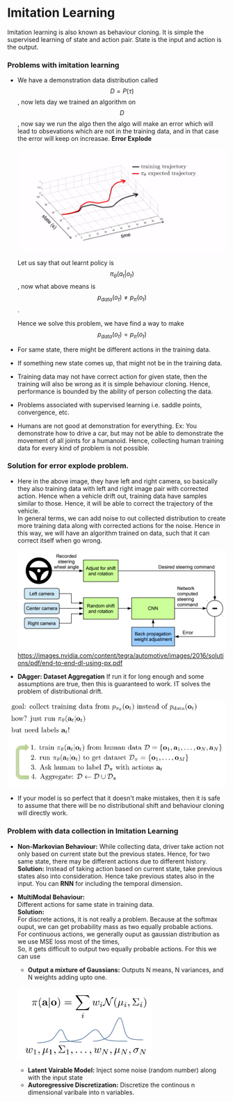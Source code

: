# Imitation Learning

Imitation learning is also known as behaviour cloning. It is simple the supervised learning of state and action pair. State is the input and action is the output. 

### Problems with imitation learning

* We have a demonstration data distribution called $$D = P(\tau)$$, now lets day we trained an algorithm on $$D$$ , now say we run the algo then the algo will make an error which will lead to obsevations which are not in the training data, and in that case the error will keep on increasae.  **Error Explode**  


  ![Once state deviates from training, the error exploes and state keep deviating](../.gitbook/assets/image%20%286%29.png)  
  
  Let us say that out learnt policy is $$\pi_{\theta}(a_t|o_t)$$ , now what above means is $$p_{data}(o_t) \neq p_\pi(o_t)$$ .   
  
  Hence we solve this problem, we have find a way to make $$p_{data}(o_t) = p_\pi(o_t)$$

* For same state, there might be different actions in the training data. 
* If something new state comes up, that might not be in the training data. 
* Training data may not have correct action for given state, then the training will also be wrong as it is simple behaviour cloning. Hence, performance is bounded by the ability of person collecting the data. 
* Problems associated with supervised learning i.e. saddle points, convergence, etc.  
* Humans are not good at demonstration for everything. Ex: You demonstrate how to drive a car, but may not be able to demonstrate the movement of all joints for a humanoid. Hence, collecting human training data for every kind of problem is not possible.  

### Solution for error explode problem. 

* Here in the above image, they have left and right camera, so basically they also training data with left and right image pair with corrected action. Hence when a vehicle drift out, training data have samples similar to those. Hence, it will be able to correct the trajectory of the vehicle.   
  In general terms, we can add noise to out collected distribution to create more training data along with corrected actions for the noise. Hence in this way, we will have an algorithm trained on data, such that it can correct itself when go wrong.

  ![](../.gitbook/assets/image%20%2842%29.png)  
  https://images.nvidia.com/content/tegra/automotive/images/2016/solutions/pdf/end-to-end-dl-using-px.pdf

* **DAgger: Dataset Aggregation** If run it for long enough and some assumptions are true, then this is guaranteed to work.  IT solves the problem of distributional drift.  

![](../.gitbook/assets/image%20%28150%29.png)

* If your model is so perfect that it doesn't make mistakes, then it is safe to assume that there will be no distributional shift and behaviour cloning will directly work. 

### Problem with data collection in Imitation Learning

* **Non-Markovian Behaviour:** While collecting data, driver take action not only based on current state but the previous states.  Hence, for two same state, there may be different actions due to different history.  **Solution:** Instead of taking action based on current state, take previous states also into consideration. Hence take previous states also in the input.  You can **RNN** for including the temporal dimension. 
* **MultiModal Behaviour:**  
  Different actions for same state in training data.   
  **Solution:**   
  For discrete actions, it is not really a problem. Because at the softmax ouput, we can get probability mass as two equally probable actions.  
  For continuous actions, we generally ouput as gaussian distribution as we use MSE loss most of the times,   
  So, it gets difficult to output two equally probable actions. For this we can use 

  * **Output a mixture of Gaussians:** Outputs N means, N variances, and N weights adding upto one.  

  ![Mixture of Gaussian](../.gitbook/assets/image%20%2896%29.png)

  * **Latent Vairable Model:** Inject some noise \(random number\) along with the input state
  * **Autoregressive Discretization:** Discretize the continous n dimensional varibale into n variables. 

